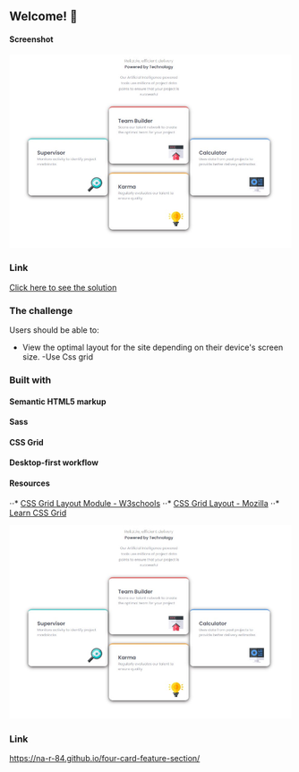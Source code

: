 

## Welcome! 👋


#### Screenshot

![](./screenshot.jpg)

### Link
[Click here to see the solution ](https://na-r-84.github.io/four-card-feature-section/)

### The challenge

Users should be able to:

- View the optimal layout for the site depending on their device's screen size.
-Use Css grid

### Built with
#### Semantic HTML5 markup
#### Sass
#### CSS Grid
#### Desktop-first workflow

#### Resources
⋅⋅* [CSS Grid Layout Module - W3schools](https://www.w3schools.com/css/css_grid.asp)
⋅⋅* [CSS Grid Layout - Mozilla](https://www.w3schools.com/css/css_grid.asp)
⋅⋅* [Learn CSS Grid](https://learncssgrid.com/)




![](./Screenshot.jpg)

### Link
 https://na-r-84.github.io/four-card-feature-section/

